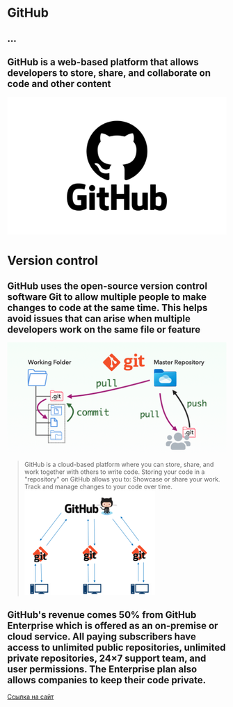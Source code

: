 # GitHub
## …
## GitHub is a web-based platform that allows developers to store, share, and collaborate on code and other content
![ALT](./github-logo%20(1).webp)
# Version control
## GitHub uses the open-source version control software Git to allow multiple people to make changes to code at the same time. This helps avoid issues that can arise when multiple developers work on the same file or feature
![ALT](./1_E1jdYRKin1hraL67-cKALw.png)
> GitHub is a cloud-based platform where you can store, share, and work together with others to write code. Storing your code in a "repository" on GitHub allows you to: Showcase or share your work. Track and manage changes to your code over time.
![ALT](./GitHub-How-to-use-GitHub-Edureka-300x241.png)

## GitHub's revenue comes 50% from GitHub Enterprise which is offered as an on-premise or cloud service. All paying subscribers have access to unlimited public repositories, unlimited private repositories, 24×7 support team, and user permissions. The Enterprise plan also allows companies to keep their code private.

[Ссылка на сайт](https://github.com/)